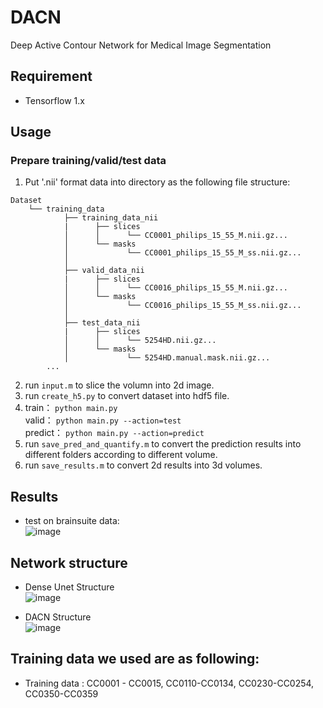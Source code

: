 # DACN
Deep Active Contour Network for Medical Image Segmentation

## Requirement  
- Tensorflow 1.x
 
## Usage
### Prepare training/valid/test data
1. Put '.nii' format data into directory as the following file structure:  
```
Dataset  
    └── training_data  
            ├── training_data_nii  
            |      ├── slices  
            │      │      └── CC0001_philips_15_55_M.nii.gz...  
            │      └── masks  
            │             └── CC0001_philips_15_55_M_ss.nii.gz...              
            │    
            ├── valid_data_nii  
            |      ├── slices  
            │      │      └── CC0016_philips_15_55_M.nii.gz...  
            │      └── masks  
            │             └── CC0016_philips_15_55_M_ss.nii.gz...     
            │  
            ├── test_data_nii  
            |      ├── slices  
            │      │      └── 5254HD.nii.gz...  
            │      └── masks  
            │             └── 5254HD.manual.mask.nii.gz...    
        ...  
```  
2.  run ``` input.m ``` to slice the volumn into 2d image.  
3.  run ``` create_h5.py ``` to convert dataset into hdf5 file.  
4.  train： ``` python main.py ```  
    valid： ``` python main.py --action=test ```  
    predict： ``` python main.py --action=predict ```  
5.  run ``` save_pred_and_quantify.m ``` to convert the prediction results into different folders according to different volume.  
6.  run ``` save_results.m ``` to convert 2d results into 3d volumes.  

## Results  
- test on brainsuite data:  
![image](https://github.com/yanlong-sun/DACN/blob/main/result_final.png)  

## Network structure  
- Dense Unet Structure  
![image](https://github.com/yanlong-sun/DACN/blob/main/Dense%20Unet%20Structure.png)  

- DACN Structure  
![image](https://github.com/yanlong-sun/DACN/blob/main/DACN%20Structure.png)

## Training data we used are as following:
- Training data : 
         CC0001 - CC0015, CC0110-CC0134, CC0230-CC0254, CC0350-CC0359 

